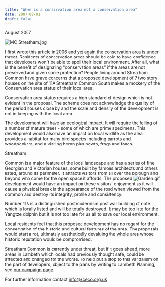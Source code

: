 ```yaml
---
title: "When is a conservation area not a conservation area"
date: 2007-08-01
draft: false
---
```


August 2007 

![MC Streatham.jpg](http://www.sceco.org.uk/Portals/0/2006-11A/MC%20Streatham.jpg  "Proposed development (only part)")

I first wrote this article in 2006 and yet again the conservation area is under threat.  Residents of conservation areas should be able to have confidence that developers won't be able to spoil their local
environment. After all, what is the benefit of designating
"conservation areas" if the areas are not preserved and given some protection? 
People living around Streatham Common have grave concerns that a proposed development of 7 two story houses on the site of 11A Streatham Common South makes a mockery of the Conservation area status
of their local area.

Conservation area status requires a high standard of design which is not evident in the proposal. The scheme does not acknowledge the quality of the period
houses close by and the scale and density of the development is not in keeping with the local area.

The development will have an ecological impact. It will require the felling of a number of mature trees - some of which are prime specimens. This development would also have an impact on local wildlife as the area provides a habitat for many bird species including parrots and woodpeckers, and a visiting heron plus newts, frogs and foxes.

Streatham

Common is a major feature of the local landscape and has a series of fine Georgian and Victorian houses, 
some built by famous architects and others listed, around its perimeter. It attracts visitors from all over
the borough and beyond who come for the open space it affords. The
proposed ![Garden.gif](http://www.sceco.org.uk/Portals/0/Garden.gif)development
would have an impact on these visitors' enjoyment as it will cause a
physical break in the appearance of the road when viewed from the common
and destroy its integrity, profile and consistency.

Number 11A is a distinguished postmodernism post
war building of note which is locally listed and will be totally
destroyed.  It may be too late for the Yangtze dolphin but it is not too
 late for us all to save our local environment.

Local residents feel that this proposed development has no regard for the
conservation of the historic and cultural features of the area. The
proposals would start a rot, ultimately aesthetically devaluing the
whole area whose historic reputation would be compromised.

Streatham Common is currently under threat, but if it goes ahead, more areas in
Lambeth which locals had previously thought safe, could be affected and
changed for the worse. To help put a stop to this vandalism on the part
of developers, object to the plans by writing to Lambeth Planning, see [our campaign page](http://www.sceco.org.uk/Campaigns/tabid/59/Default.html).

For further information contact [info@sceco.org.uk](mailto:info@sceco.org.uk)
